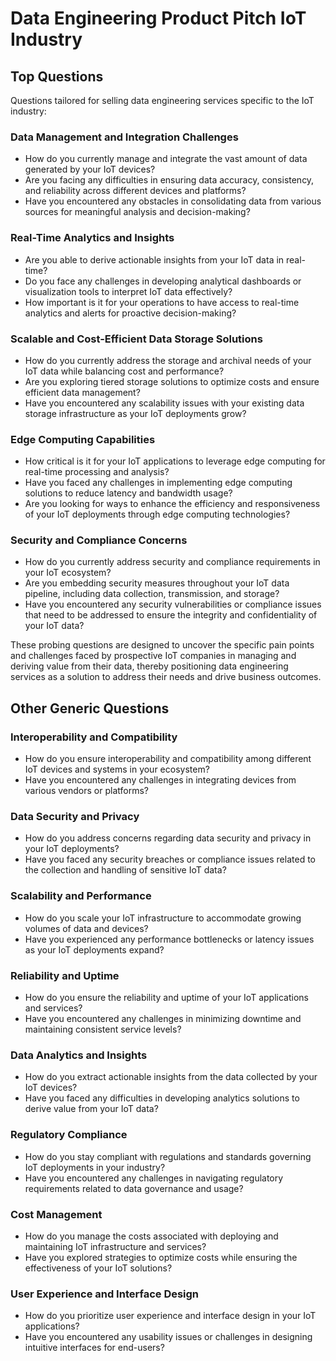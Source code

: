 # Data Engineering Product Pitch IoT Industry

## Top Questions

Questions tailored for selling data engineering services specific to the IoT industry:

### Data Management and Integration Challenges

- How do you currently manage and integrate the vast amount of data generated by your IoT devices?
- Are you facing any difficulties in ensuring data accuracy, consistency, and reliability across different devices and platforms?
- Have you encountered any obstacles in consolidating data from various sources for meaningful analysis and decision-making?

### Real-Time Analytics and Insights

- Are you able to derive actionable insights from your IoT data in real-time?
- Do you face any challenges in developing analytical dashboards or visualization tools to interpret IoT data effectively?
- How important is it for your operations to have access to real-time analytics and alerts for proactive decision-making?

### Scalable and Cost-Efficient Data Storage Solutions

- How do you currently address the storage and archival needs of your IoT data while balancing cost and performance?
- Are you exploring tiered storage solutions to optimize costs and ensure efficient data management?
- Have you encountered any scalability issues with your existing data storage infrastructure as your IoT deployments grow?

### Edge Computing Capabilities

- How critical is it for your IoT applications to leverage edge computing for real-time processing and analysis?
- Have you faced any challenges in implementing edge computing solutions to reduce latency and bandwidth usage?
- Are you looking for ways to enhance the efficiency and responsiveness of your IoT deployments through edge computing technologies?

### Security and Compliance Concerns

- How do you currently address security and compliance requirements in your IoT ecosystem?
- Are you embedding security measures throughout your IoT data pipeline, including data collection, transmission, and storage?
- Have you encountered any security vulnerabilities or compliance issues that need to be addressed to ensure the integrity and confidentiality of your IoT data?

These probing questions are designed to uncover the specific pain points and challenges faced by prospective IoT companies in managing and deriving value from their data, thereby positioning data engineering services as a solution to address their needs and drive business outcomes.

## Other Generic Questions

### Interoperability and Compatibility

- How do you ensure interoperability and compatibility among different IoT devices and systems in your ecosystem?
- Have you encountered any challenges in integrating devices from various vendors or platforms?

### Data Security and Privacy

- How do you address concerns regarding data security and privacy in your IoT deployments?
- Have you faced any security breaches or compliance issues related to the collection and handling of sensitive IoT data?

### Scalability and Performance

- How do you scale your IoT infrastructure to accommodate growing volumes of data and devices?
- Have you experienced any performance bottlenecks or latency issues as your IoT deployments expand?

### Reliability and Uptime

- How do you ensure the reliability and uptime of your IoT applications and services?
- Have you encountered any challenges in minimizing downtime and maintaining consistent service levels?

### Data Analytics and Insights

- How do you extract actionable insights from the data collected by your IoT devices?
- Have you faced any difficulties in developing analytics solutions to derive value from your IoT data?

### Regulatory Compliance

- How do you stay compliant with regulations and standards governing IoT deployments in your industry?
- Have you encountered any challenges in navigating regulatory requirements related to data governance and usage?

### Cost Management

- How do you manage the costs associated with deploying and maintaining IoT infrastructure and services?
- Have you explored strategies to optimize costs while ensuring the effectiveness of your IoT solutions?

### User Experience and Interface Design

- How do you prioritize user experience and interface design in your IoT applications?
- Have you encountered any usability issues or challenges in designing intuitive interfaces for end-users?

